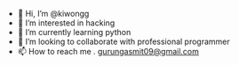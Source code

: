 - 👋 Hi, I’m @kiwongg
- 👀 I’m interested in hacking
- 🌱 I’m currently learning python
- 💞️ I’m looking to collaborate with professional programmer
- 📫 How to reach me . gurungasmit09@gmail.com

<!---
kiwongg/kiwongg is a ✨ special ✨ repository because its `README.md` (this file) appears on your GitHub profile.
You can click the Preview link to take a look at your changes.
--->
